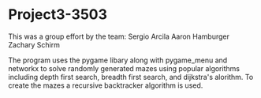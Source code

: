 # Project3-3503
This was a group effort by the team:
Sergio Arcila
Aaron Hamburger
Zachary Schirm

The program uses the pygame libary along with pygame_menu and networkx to solve randomly generated mazes using popular algorithms 
including depth first search, breadth first search, and dijkstra's alorithm.  To create the mazes a recursive backtracker algorithm is used.
